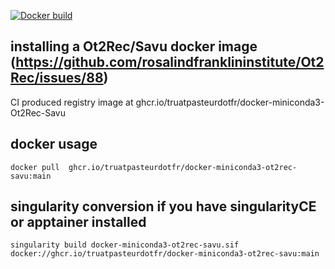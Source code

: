 [![Docker build](https://github.com/truatpasteurdotfr/docker-miniconda3-Ot2Rec-Savu/actions/workflows/docker-publish.yml/badge.svg)](https://github.com/truatpasteurdotfr/docker-miniconda3-Ot2Rec-Savu/actions/workflows/docker-publish.yml)


## installing a Ot2Rec/Savu docker image (https://github.com/rosalindfranklininstitute/Ot2Rec/issues/88)

CI produced registry image at ghcr.io/truatpasteurdotfr/docker-miniconda3-Ot2Rec-Savu
## docker usage
```
docker pull  ghcr.io/truatpasteurdotfr/docker-miniconda3-ot2rec-savu:main
```
## singularity conversion if you have singularityCE or apptainer installed
```
singularity build docker-miniconda3-ot2rec-savu.sif  docker://ghcr.io/truatpasteurdotfr/docker-miniconda3-ot2rec-savu:main
```

